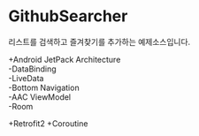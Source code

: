 # GithubSearcher

리스트를 검색하고 즐겨찾기를 추가하는 예제소스입니다.   

+Android JetPack Architecture   
 -DataBinding   
 -LiveData   
 -Bottom Navigation   
 -AAC ViewModel   
 -Room   

+Retrofit2
+Coroutine


